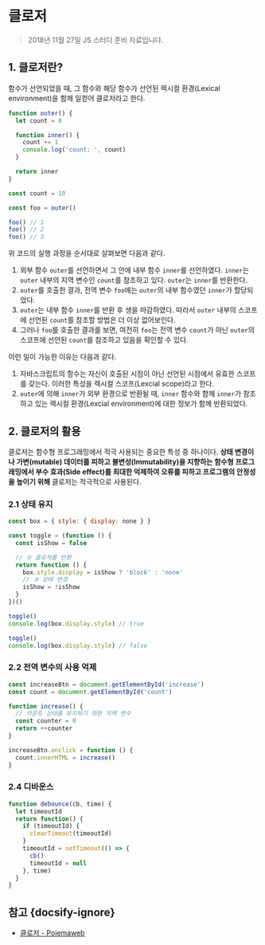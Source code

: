 # 클로저

> 2018년 11월 27일 JS 스터디 준비 자료입니다.

## 1. 클로저란?

함수가 선언되었을 때, 그 함수와 해당 함수가 선언된 렉시컬 환경(Lexical environment)을 함께 일컫어 클로저라고 한다.

```javascript
function outer() {
  let count = 0

  function inner() {
    count += 1
    console.log('count: ', count)
  }

  return inner
}

const count = 10

const foo = outer()

foo() // 1
foo() // 2
foo() // 3
```

위 코드의 실행 과정을 순서대로 살펴보면 다음과 같다.

1. 외부 함수 `outer`를 선언하면서 그 안에 내부 함수 `inner`를 선언하였다. `inner`는 `outer` 내부의 지역 변수인 `count`를 참조하고 있다. `outer`는 `inner`를 반환한다.
2. `outer`를 호출한 결과, 전역 변수 `foo`에는 `outer`의 내부 함수였던 `inner`가 할당되었다.
3. `outer`는 내부 함수 `inner`를 반환 후 생을 마감하였다. 따라서 `outer` 내부의 스코프에 선언된 `count`를 참조할 방법은 더 이상 없어보인다.
4. 그러나 `foo`를 호출한 결과를 보면, 여전히 `foo`는 전역 변수 `count`가 아닌 `outer`의 스코프에 선언된 `count`를 참조하고 있음을 확인할 수 있다.

이런 일이 가능한 이유는 다음과 같다.

1. 자바스크립트의 함수는 자신이 호출된 시점이 아닌 선언된 시점에서 유효한 스코프를 갖는다. 이러한 특성을 렉시컬 스코프(Lexcial scope)라고 한다.
2. `outer`에 의해 `inner`가 외부 환경으로 반환될 때, `inner` 함수와 함께 `inner`가 참조하고 있는 렉시컬 환경(Lexcial environment)에 대한 정보가 함께 반환되었다.

## 2. 클로저의 활용

클로저는 함수형 프로그래밍에서 적극 사용되는 중요한 특성 중 하나이다. **상태 변경이나 가변(mutable) 데이터를 피하고 불변성(Immutability)을 지향하는 함수형 프로그래밍에서 부수 효과(Side effect)를 최대한 억제하여 오류를 피하고 프로그램의 안정성을 높이기 위해** 클로저는 적극적으로 사용된다.

### 2.1 상태 유지

```javascript
const box = { style: { display: none } }

const toggle = (function () {
  const isShow = false

  // ① 클로저를 반환
  return function () {
    box.style.display = isShow ? 'block' : 'none'
    // ③ 상태 변경
    isShow = !isShow
  }
})()

toggle()
console.log(box.display.style) // true

toggle()
console.log(box.display.style) // false
```

### 2.2 전역 변수의 사용 억제

```javascript
const increaseBtn = document.getElementById('increase')
const count = document.getElementById('count')

function increase() {
  // 카운트 상태를 유지하기 위한 지역 변수
  const counter = 0
  return ++counter
}

increaseBtn.onclick = function () {
  count.innerHTML = increase()
}
```

### 2.4 디바운스

```javascript
function debounce(cb, time) {
  let timeoutId
  return function() {
    if (timeoutId) {
      clearTimeout(timeoutId)
    }
    timeoutId = setTimeout(() => {
      cb()
      timeoutId = null
    }, time)
  }
}
```

## 참고 {docsify-ignore}

* [클로저 - Poiemaweb](https://poiemaweb.com/js-closure)
